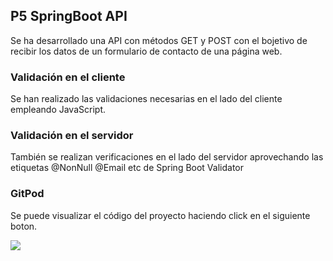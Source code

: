 ## P5 SpringBoot API
Se ha desarrollado una API con métodos GET y POST con el bojetivo de recibir los datos de un formulario de contacto de una página web.

### Validación en el cliente
Se han realizado las validaciones necesarias en el lado del cliente empleando JavaScript.
### Validación en el servidor
También se realizan verificaciones en el lado del servidor aprovechando las etiquetas @NonNull @Email etc de Spring Boot Validator

### GitPod
Se puede visualizar el código del proyecto haciendo click en el siguiente boton.

[![](https://gitpod.io/button/open-in-gitpod.svg)](https://gitpod.io/#https://github.com/joserra20/formapp)